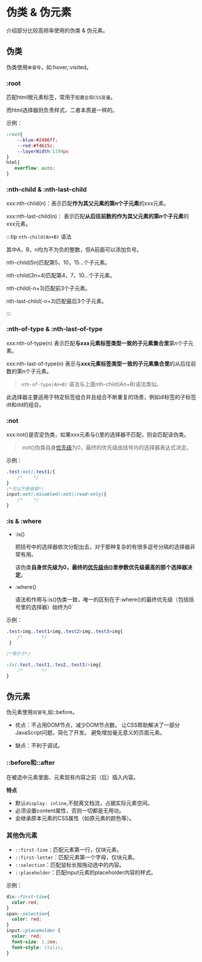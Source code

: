 # 伪类 & 伪元素

介绍部分比较高频率使用的伪类 & 伪元素。

## 伪类

伪类使用`单冒号`，如:hover,:visited。

### :root
匹配html根元素标签，常用于`配置全局CSS变量`。

而html选择器则负责样式，二者本质是一样的。

示例：
```css
:root{
    --blue:#2486ff;
    --red:#f4615c;
    --layerWidth:1190px
}
html{
   overflow: auto;
}
```

### :nth-child & :nth-last-child

xxx:nth-child(n)：表示匹配**作为其父元素的第n个子元素**的xxx元素。

xxx:nth-last-child(n)： 表示匹配**从后往前数的作为其父元素的第n个子元素**的xxx元素。

:::tip `nth-child(An+B)` 语法

其中A，B，n均为不为负的整数，但A前面可以添加负号。

nth-child(5n)匹配第5，10，15...个子元素。

nth-child(3n+4)匹配第4，7，10...个子元素。

nth-child(-n+3)匹配前3个子元素。

nth-last-child(-n+3)匹配最后3个子元素。

:::

### :nth-of-type & :nth-last-of-type

xxx:nth-of-type(n) 表示匹配**与xxx元素标签类型一致的子元素集合里**第n个子元素。

xxx:nth-last-of-type(n) 表示与**xxx元素标签类型一致的子元素集合里**的从后往前数的第n个子元素。

> `nth-of-type(An+B)` 语法与上面nth-child(An+B)语法类似。

此选择器主要适用于特定标签组合并且组合不断重复的场景，例如dl标签的子标签dt和dd的组合。


### :not

xxx:not()是否定伪类，如果xxx元素与()里的选择器不匹配，则会匹配该伪类。

> :not()伪类自身[优先级]为0，最终的优先级由括号内的选择器表达式决定。

示例：

```css
.test:not(.test1){
    /*    */
}
/*可以不断级联*/
input:not(:disabled):not(:read-only){
    /*    */
}
```
### :is & :where

- :is()

  把括号中的选择器依次分配出去，对于那种复杂的有很多逗号分隔的选择器非常有用。

  该伪类**自身优先级为0，最终的[优先级]由()里参数优先级最高的那个选择器决定**。

- :where()

  语法和作用与:is()伪类一致，唯一的区别在于:where()的最终优先级（包括括号里的选择器）始终为0`

示例：

```css
.test>img,.test1>img,.test2>img,.test3>img{
    /*       */
 }

/*等价于*/

:is(.test,.test1,.tes2,.test3)>img{
    /*       */
}
```

## 伪元素

伪元素使用`双冒号`,如::before。

- 优点：不占用DOM节点，减少DOM节点数。 让CSS帮助解决了一部分JavaScript问题，简化了开发。 避免增加毫无意义的页面元素。

- 缺点：不利于调试。

### ::before和::after

在被选中元素里面、元素现有内容之前（后）插入内容。

**特点**

- 默认`display: inline`,不脱离文档流，占据实际元素空间。
- 必须设置content属性，否则一切都是无用功。
- 会继承原本元素的CSS属性（如原元素的颜色等）。

### 其他伪元素

- `::first-line`：匹配元素第一行，仅块元素。
- `::first-letter`：匹配元素第一个字母，仅块元素。
- `::selection`：匹配鼠标长按拖动选中的内容。
- `::placeholder`：匹配input元素的placeholder内容的样式。

示例：

```css
div::first-line{
  color:red;
}
span::selection{
  color: red;
}
input::placeholder {
  color: red;
  font-size: 1.2em;
  font-style: italic;
}
```

[优先级]:/core/html-css/selector-priority
